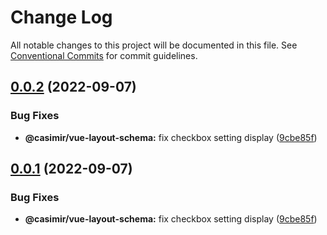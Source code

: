 # Change Log

All notable changes to this project will be documented in this file.
See [Conventional Commits](https://conventionalcommits.org) for commit guidelines.

## [0.0.2](https://github.com/DEIPworld/deip-modules/compare/v1.394.0...v0.0.2) (2022-09-07)


### Bug Fixes

* **@casimir/vue-layout-schema:** fix checkbox setting display ([9cbe85f](https://github.com/DEIPworld/deip-modules/commit/9cbe85fd2a154191757746b757e44d818a0ef696))





## [0.0.1](https://github.com/DEIPworld/deip-modules/compare/v1.394.0...v0.0.1) (2022-09-07)


### Bug Fixes

* **@casimir/vue-layout-schema:** fix checkbox setting display ([9cbe85f](https://github.com/DEIPworld/deip-modules/commit/9cbe85fd2a154191757746b757e44d818a0ef696))
